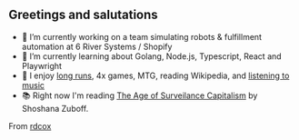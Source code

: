 ## Greetings and salutations

- 🛒   I’m currently working on a team simulating robots & fulfillment automation at 6 River Systems / Shopify
- 🧠   I’m currently learning about Golang, Node.js, Typescript, React and Playwright
- 👾   I enjoy [long runs](https://my.racewire.com/member/579056/), 4x games, MTG, reading Wikipedia, and [listening to music](https://rateyourmusic.com/~yungsitta)
- 📚   Right now I'm reading [The Age of Surveilance Capitalism](https://en.wikipedia.org/wiki/The_Age_of_Surveillance_Capitalism) by Shoshana Zuboff.

From [rdcox](https://github.com/rdcox)
